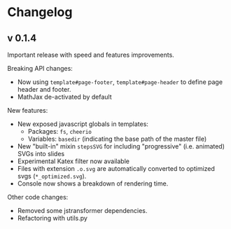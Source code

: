 # Changelog

## v 0.1.4

Important release with speed and features improvements.

Breaking API changes:

- Now using ``template#page-footer``, ``template#page-header`` to define
  page header and footer.
- MathJax de-activated by default

New features:

- New exposed javascript globals in templates:
  - Packages: ``fs``, ``cheerio``
  - Variables: ``basedir`` (indicating the base path of the master file)
-  New "built-in" mixin ``stepsSVG`` for including "progressive"
   (i.e. animated) SVGs into slides
- Experimental Katex filter now available
- Files with extension ``.o.svg`` are automatically converted to optimized
  svgs (``*_optimized.svg``).
- Console now shows a breakdown of rendering time.

Other code changes:

- Removed some jstransformer dependencies.
- Refactoring with utils.py
